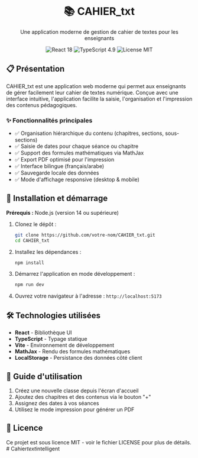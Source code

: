 <div align="center">
  <h1>📚 CAHIER_txt</h1>
  <p>Une application moderne de gestion de cahier de textes pour les enseignants</p>
  <img src="https://img.shields.io/badge/React-18-blue" alt="React 18" />
  <img src="https://img.shields.io/badge/TypeScript-4.9-blue" alt="TypeScript 4.9" />
  <img src="https://img.shields.io/badge/License-MIT-green" alt="License MIT" />
</div>

## 📋 Présentation

CAHIER_txt est une application web moderne qui permet aux enseignants de gérer facilement leur cahier de textes numérique. Conçue avec une interface intuitive, l'application facilite la saisie, l'organisation et l'impression des contenus pédagogiques.

### ✨ Fonctionnalités principales

- ✅ Organisation hiérarchique du contenu (chapitres, sections, sous-sections)
- ✅ Saisie de dates pour chaque séance ou chapitre
- ✅ Support des formules mathématiques via MathJax
- ✅ Export PDF optimisé pour l'impression
- ✅ Interface bilingue (français/arabe)
- ✅ Sauvegarde locale des données
- ✅ Mode d'affichage responsive (desktop & mobile)

## 🚀 Installation et démarrage

**Prérequis :** Node.js (version 14 ou supérieure)

1. Clonez le dépôt :
   ```bash
   git clone https://github.com/votre-nom/CAHIER_txt.git
   cd CAHIER_txt
   ```

2. Installez les dépendances :
   ```bash
   npm install
   ```

3. Démarrez l'application en mode développement :
   ```bash
   npm run dev
   ```

4. Ouvrez votre navigateur à l'adresse : `http://localhost:5173`

## 🛠️ Technologies utilisées

- **React** - Bibliothèque UI
- **TypeScript** - Typage statique
- **Vite** - Environnement de développement
- **MathJax** - Rendu des formules mathématiques
- **LocalStorage** - Persistance des données côté client

## 📖 Guide d'utilisation

1. Créez une nouvelle classe depuis l'écran d'accueil
2. Ajoutez des chapitres et des contenus via le bouton "+"
3. Assignez des dates à vos séances
4. Utilisez le mode impression pour générer un PDF

## 📄 Licence

Ce projet est sous licence MIT - voir le fichier LICENSE pour plus de détails.
#   C a h i e r _ t e x t _ i n t e l l i g e n t 
 
 